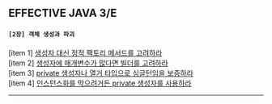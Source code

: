 ## EFFECTIVE JAVA 3/E

#### `[2장] 객체 생성과 파괴`

[item 1] [생성자 대신 정적 팩토리 메서드를 고려하라](https://github.com/devjjinii/development-book/blob/master/effective-java-3e/%5B2%EC%9E%A5%5D%20%EA%B0%9D%EC%B2%B4%20%EC%83%9D%EC%84%B1%EA%B3%BC%20%ED%8C%8C%EA%B4%B4/item1.md)<br>
[item 2] [생성자에 매개변수가 많다면 빌더를 고려하라](https://github.com/devjjinii/development-book/blob/master/effective-java-3e/%5B2%EC%9E%A5%5D%20%EA%B0%9D%EC%B2%B4%20%EC%83%9D%EC%84%B1%EA%B3%BC%20%ED%8C%8C%EA%B4%B4/item2.md)<br>
[item 3] [private 생성자나 열거 타입으로 싱글턴임을 보증하라](https://github.com/devjjinii/development-book/blob/master/effective-java-3e/%5B2%EC%9E%A5%5D%20%EA%B0%9D%EC%B2%B4%20%EC%83%9D%EC%84%B1%EA%B3%BC%20%ED%8C%8C%EA%B4%B4/item3.md)<br>
[item 4] [인스턴스화를 막으려거든 private 생성자를 사용하라](https://github.com/devjjinii/development-book/blob/master/effective-java-3e/%5B2%EC%9E%A5%5D%20%EA%B0%9D%EC%B2%B4%20%EC%83%9D%EC%84%B1%EA%B3%BC%20%ED%8C%8C%EA%B4%B4/item4.md)<br>

---